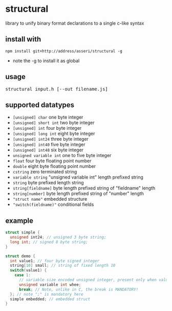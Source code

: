# structural
library to unify binary format declarations to a single c-like syntax

## install with
`npm install git+http://address/asseri/structural -g`
- note the -g to install it as global

## usage
<pre>structural input.h [--out filename.js]</pre>

## supported datatypes

- <code>[unsigned] char</code> one byte integer
- <code>[unsigned] short int</code> two byte integer
- <code>[unsigned] int</code> four byte integer
- <code>[unsigned] long int</code> eight byte integer
- <code>[unsigned] int24</code> three byte integer
- <code>[unsigned] int40</code> five byte integer
- <code>[unsigned] int48</code> six byte integer
- <code>unsigned variable int</code> one to five byte integer
- <code>float</code> four byte floating point number
- <code>double</code> eight byte floating point number
- <code>cstring</code> zero terminated string
- <code>variable string</code> "unsigned variable int" length prefixed string
- <code>string</code> byte prefixed length string
- <code>string[fieldname]</code> byte length prefixed string of "fieldname" length
- <code>string[number]</code> byte length prefixed string of "number" length
- <code>"struct name"</code> embedded structure
- <code>"switch(fieldname)"</code> conditional fields

## example

```c
struct simple {
  unsigned int24; // unsigned 3 byte string;
  long int; // signed 8 byte string;
}

struct demo {
  int value1; // four byte signed integer
  string[10] small; // string of fixed length 10
  switch(value1) {
    case 1:
      // variable size encoded unsigned integer, present only when value1 = 1
      unsigned variable int whee;
      break; // Note, unlike in C, the break is MANDATORY!
  }; // note ";" is mandatory here
  simple embedded; // embedded struct
}
```